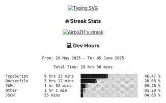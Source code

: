 
<div align="center">
  <a href="https://git.io/typing-svg"><img src="https://readme-typing-svg.demolab.com?font=Fira+Code&size=30&pause=1000&color=33F7F5&center=true&vCenter=true&width=435&lines=Hi+there+%F0%9F%91%8B+I+am+AirboZH+;Welcome+to+my+Github" alt="Typing SVG" /></a>

<h3>🔥 Streak Stats</h3>

<!-- GitHub Readme Streak Stats - https://github.com/DenverCoder1/github-readme-streak-stats -->
<p>
  <a href="https://github.com/DenverCoder1/github-readme-streak-stats">
    <img title="🔥 Get streak stats for your profile at git.io/streak-stats" alt="AirboZH's streak" src="https://streak-stats.demolab.com/?user=AirboZH&theme=monokai-metallian&hide_border=true"/>
  </a>
</p>

<h3>💻 Dev Hours</h3>
<!--START_SECTION:waka-->

```txt
From: 29 May 2025 - To: 05 June 2025

Total Time: 19 hrs 50 mins

TypeScript       9 hrs 13 mins   ███████████▓░░░░░░░░░░░░░   46.47 %
Dockerfile       5 hrs 17 mins   ██████▓░░░░░░░░░░░░░░░░░░   26.68 %
YAML             1 hr 52 mins    ██▒░░░░░░░░░░░░░░░░░░░░░░   09.46 %
Other            1 hr 1 min      █▒░░░░░░░░░░░░░░░░░░░░░░░   05.20 %
JSON             55 mins         █░░░░░░░░░░░░░░░░░░░░░░░░   04.63 %
```

<!--END_SECTION:waka-->
</div>  
